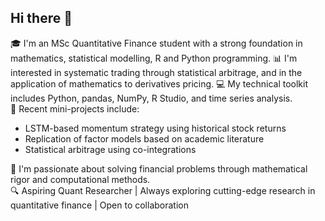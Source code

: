 ## Hi there 👋

🎓 I'm an MSc Quantitative Finance student with a strong foundation in mathematics, statistical modelling, R and Python programming.
📊 I'm interested in systematic trading through statistical arbitrage, and in the application of mathematics to derivatives pricing.
💻 My technical toolkit includes Python, pandas, NumPy, R Studio, and time series analysis.  
🧠 Recent mini-projects include:
- LSTM-based momentum strategy using historical stock returns  
- Replication of factor models based on academic literature  
- Statistical arbitrage using co-integrations  

🚀 I'm passionate about solving financial problems through mathematical rigor and computational methods.  
🔍 Aspiring Quant Researcher | Always exploring cutting-edge research in quantitative finance | Open to collaboration
<!--
**Jyuen888/Jyuen888** is a ✨ _special_ ✨ repository because its `README.md` (this file) appears on your GitHub profile.



---

